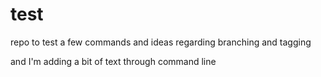 # test
repo to test a few commands and ideas regarding branching and tagging

and I'm adding a bit of text through command line
